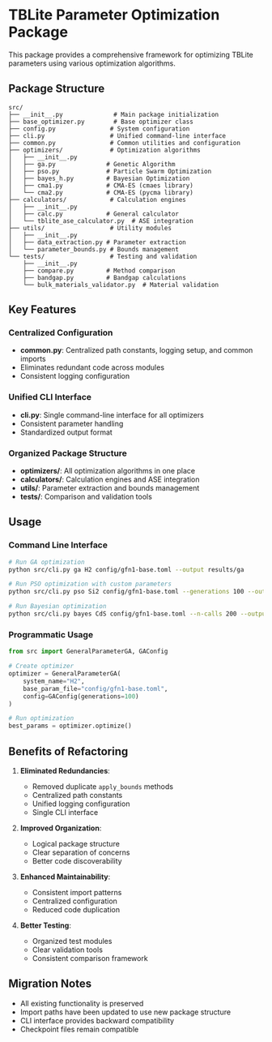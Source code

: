 # TBLite Parameter Optimization Package

This package provides a comprehensive framework for optimizing TBLite parameters using various optimization algorithms.

## Package Structure

```
src/
├── __init__.py              # Main package initialization
├── base_optimizer.py        # Base optimizer class
├── config.py               # System configuration
├── cli.py                  # Unified command-line interface
├── common.py               # Common utilities and configuration
├── optimizers/             # Optimization algorithms
│   ├── __init__.py
│   ├── ga.py              # Genetic Algorithm
│   ├── pso.py             # Particle Swarm Optimization
│   ├── bayes_h.py         # Bayesian Optimization
│   ├── cma1.py            # CMA-ES (cmaes library)
│   └── cma2.py            # CMA-ES (pycma library)
├── calculators/            # Calculation engines
│   ├── __init__.py
│   ├── calc.py            # General calculator
│   └── tblite_ase_calculator.py  # ASE integration
├── utils/                  # Utility modules
│   ├── __init__.py
│   ├── data_extraction.py # Parameter extraction
│   └── parameter_bounds.py # Bounds management
└── tests/                  # Testing and validation
    ├── __init__.py
    ├── compare.py         # Method comparison
    ├── bandgap.py         # Bandgap calculations
    └── bulk_materials_validator.py  # Material validation
```

## Key Features

### Centralized Configuration
- **common.py**: Centralized path constants, logging setup, and common imports
- Eliminates redundant code across modules
- Consistent logging configuration

### Unified CLI Interface
- **cli.py**: Single command-line interface for all optimizers
- Consistent parameter handling
- Standardized output format

### Organized Package Structure
- **optimizers/**: All optimization algorithms in one place
- **calculators/**: Calculation engines and ASE integration
- **utils/**: Parameter extraction and bounds management
- **tests/**: Comparison and validation tools

## Usage

### Command Line Interface
```bash
# Run GA optimization
python src/cli.py ga H2 config/gfn1-base.toml --output results/ga

# Run PSO optimization with custom parameters
python src/cli.py pso Si2 config/gfn1-base.toml --generations 100 --output results/pso

# Run Bayesian optimization
python src/cli.py bayes CdS config/gfn1-base.toml --n-calls 200 --output results/bayes
```

### Programmatic Usage
```python
from src import GeneralParameterGA, GAConfig

# Create optimizer
optimizer = GeneralParameterGA(
    system_name="H2",
    base_param_file="config/gfn1-base.toml",
    config=GAConfig(generations=100)
)

# Run optimization
best_params = optimizer.optimize()
```

## Benefits of Refactoring

1. **Eliminated Redundancies**:
   - Removed duplicate `apply_bounds` methods
   - Centralized path constants
   - Unified logging configuration
   - Single CLI interface

2. **Improved Organization**:
   - Logical package structure
   - Clear separation of concerns
   - Better code discoverability

3. **Enhanced Maintainability**:
   - Consistent import patterns
   - Centralized configuration
   - Reduced code duplication

4. **Better Testing**:
   - Organized test modules
   - Clear validation tools
   - Consistent comparison framework

## Migration Notes

- All existing functionality is preserved
- Import paths have been updated to use new package structure
- CLI interface provides backward compatibility
- Checkpoint files remain compatible 
